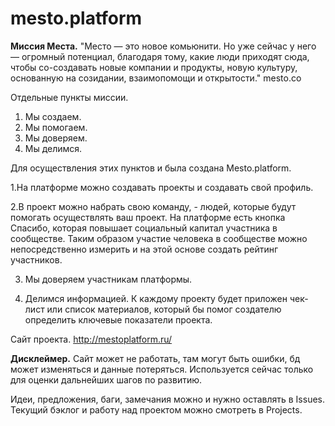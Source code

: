 # mesto.platform
__Миссия Места.__
"Место — это новое комьюнити. 
Но уже сейчас у него — огромный потенциал, благодаря тому, какие люди приходят сюда, чтобы со-создавать новые компании и продукты, новую культуру, основанную на созидании, взаимопомощи и открытости." mesto.co

Отдельные пункты миссии.

1. Мы создаем.
2. Мы помогаем.
3. Мы доверяем.
4. Мы делимся.

Для осуществления этих пунктов и была создана Mesto.platform.

1.На платформе можно создавать проекты и создавать свой профиль.

2.В проект можно набрать свою команду, - людей, которые будут помогать осуществлять ваш проект. 
На платформе есть кнопка Спасибо, которая повышает социальный капитал участника в сообществе.
Таким образом участие человека в сообществе можно непосредственно измерить и на этой основе создать рейтинг участников.

3. Мы доверяем участникам платформы.

4. Делимся информацией. К каждому проекту будет приложен чек-лист или список материалов, который бы помог создателю определить ключевые показатели проекта.

Сайт проекта. http://mestoplatform.ru/

**Дисклеймер.** Сайт может не работать, там могут быть ошибки, бд может изменяться и данные потеряться. 
Используется сейчас только для оценки дальнейших шагов по развитию.

Идеи, предложения, баги, замечания можно и нужно оставлять в Issues. Текущий бэклог и работу над проектом можно смотреть в Projects.

